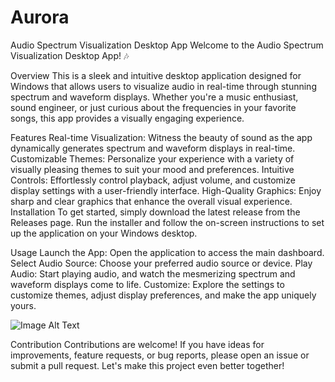 # Aurora
Audio Spectrum Visualization Desktop App Welcome to the Audio Spectrum Visualization Desktop App! 🎶

Overview This is a sleek and intuitive desktop application designed for Windows that allows users to visualize audio in real-time through stunning spectrum and waveform displays. Whether you're a music enthusiast, sound engineer, or just curious about the frequencies in your favorite songs, this app provides a visually engaging experience.

Features Real-time Visualization: Witness the beauty of sound as the app dynamically generates spectrum and waveform displays in real-time. Customizable Themes: Personalize your experience with a variety of visually pleasing themes to suit your mood and preferences. Intuitive Controls: Effortlessly control playback, adjust volume, and customize display settings with a user-friendly interface. High-Quality Graphics: Enjoy sharp and clear graphics that enhance the overall visual experience. Installation To get started, simply download the latest release from the Releases page. Run the installer and follow the on-screen instructions to set up the application on your Windows desktop.

Usage Launch the App: Open the application to access the main dashboard. Select Audio Source: Choose your preferred audio source or device. Play Audio: Start playing audio, and watch the mesmerizing spectrum and waveform displays come to life. Customize: Explore the settings to customize themes, adjust display preferences, and make the app uniquely yours.

![Image Alt Text](screenshots/1.jpg)

Contribution Contributions are welcome! If you have ideas for improvements, feature requests, or bug reports, please open an issue or submit a pull request. Let's make this project even better together!
